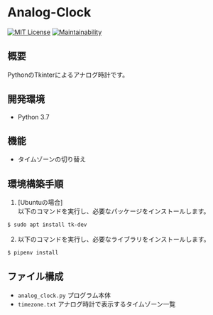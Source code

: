 # Analog-Clock
[![MIT License](https://img.shields.io/badge/license-MIT-blue.svg?style=flat)](LICENSE) [![Maintainability](https://api.codeclimate.com/v1/badges/dfad59652e59c0009ff4/maintainability)](https://codeclimate.com/github/massongit/Analog-Clock/maintainability)

## 概要
PythonのTkinterによるアナログ時計です。

## 開発環境
* Python 3.7

## 機能
* タイムゾーンの切り替え

## 環境構築手順
1. [Ubuntuの場合]<br>以下のコマンドを実行し、必要なパッケージをインストールします。

```bash
$ sudo apt install tk-dev
```

2. 以下のコマンドを実行し、必要なライブラリをインストールします。

```bash
$ pipenv install
```

## ファイル構成
* `analog_clock.py` プログラム本体
* `timezone.txt` アナログ時計で表示するタイムゾーン一覧
